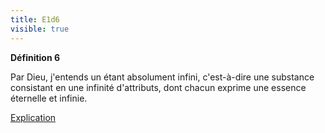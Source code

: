 ```yaml
---
title: E1d6
visible: true
---
```


**Définition 6**

Par Dieu, j'entends un étant absolument infini, c'est-à-dire une substance consistant en une infinité d'attributs, dont chacun exprime une essence éternelle et infinie.

[Explication](/ethique1/e1d6 )